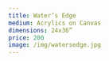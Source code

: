 ```yaml
---
title: Water’s Edge
medium: Acrylics on Canvas
dimensions: 24x36”
price: 200
image: /img/watersedge.jpg
---
```

